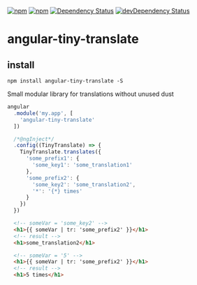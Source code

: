 [![npm](http://img.shields.io/npm/v/angular-tiny-translate.svg?style=flat-square)](https://www.npmjs.com/package/angular-tiny-translate)
[![npm](http://img.shields.io/npm/l/angular-tiny-translate.svg?style=flat-square)](http://opensource.org/licenses/MIT)
[![Dependency Status](https://david-dm.org/aliaksandr-master/angular-tiny-translate.svg?style=flat-square)](https://david-dm.org/aliaksandr-master/angular-tiny-translate)
[![devDependency Status](https://david-dm.org/aliaksandr-master/angular-tiny-translate/dev-status.svg?style=flat-square)](https://david-dm.org/aliaksandr-master/angular-tiny-translate#info=devDependencies)

angular-tiny-translate
================

## install

```
npm install angular-tiny-translate -S
```

Small modular library for translations without unused dust

```js
angular
  .module('my.app', [
    'angular-tiny-translate'
  ])

  /*@ngInject*/
  .config((TinyTranslate) => {
    TinyTranslate.translates({
      'some_prefix1': {
        'some_key1': 'some_translation1'
      },
      'some_prefix2': {
        'some_key2': 'some_translation2',
        '*': '{*} times'
      }
    })  
  })
```


```html
  <!-- someVar = 'some_key2' -->
  <h1>{{ someVar | tr: 'some_prefix2' }}</h1>
  <!-- result -->
  <h1>some_translation2</h1>
```

```html
  <!-- someVar = '5' -->
  <h1>{{ someVar | tr: 'some_prefix2' }}</h1>
  <!-- result -->
  <h1>5 times</h1>
```
